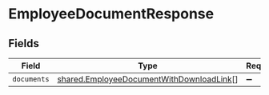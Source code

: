 # EmployeeDocumentResponse


## Fields

| Field                                                                                                | Type                                                                                                 | Required                                                                                             | Description                                                                                          |
| ---------------------------------------------------------------------------------------------------- | ---------------------------------------------------------------------------------------------------- | ---------------------------------------------------------------------------------------------------- | ---------------------------------------------------------------------------------------------------- |
| `documents`                                                                                          | [shared.EmployeeDocumentWithDownloadLink](../../models/shared/employeedocumentwithdownloadlink.md)[] | :heavy_minus_sign:                                                                                   | N/A                                                                                                  |